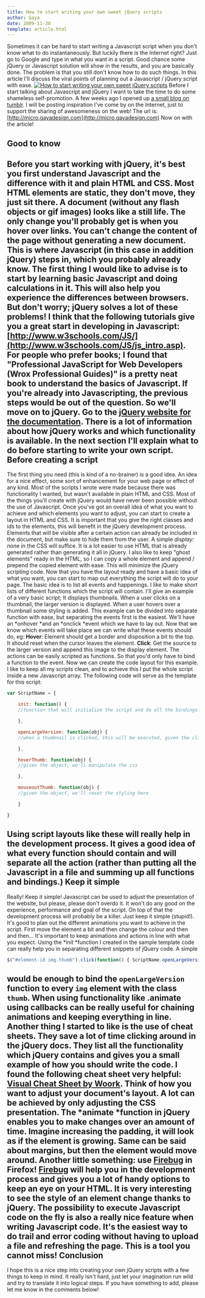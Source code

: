 ```yaml
---
title: How to start writing your own sweet jQuery scripts
author: Gaya
date: 2009-11-30
template: article.html
---
```

Sometimes it can be hard to start writing a Javascript script when you don't know what to do instantaneously. But luckily there is the Internet right? Just go to Google and type in what you want in a script. Good chance some jQuery or Javascript solution will show in the results, and you are basically done. The problem is that you still don't know how to do such things. In this article I'll discuss the viral points of planning out a Javascript / jQuery script with ease. [![How to start writing your own sweet jQuery scripts](/articles/startjquery.jpg "How to start writing your own sweet jQuery scripts")](http://www.gayadesign.com/articles/how-to-start-writing-your-own-sweet-jquery-scripts/)<span id="more-592"></span> Before I start talking about Javascript and jQuery I want to take the time to do some shameless self-promotion. A few weeks ago I opened up [a small blog on tumblr](http://micro.gayadesign.com). I will be posting inspiration I've come by on the Internet, just to support the sharing of awesomeness on the web! The url is: [http://micro.gayadesign.com](http://micro.gayadesign.com) Now on with the article!

Good to know
------------

 Before you start working with jQuery, it's best you first understand Javascript and the difference with it and plain HTML and CSS. Most HTML elements are static, they don't move, they just sit there. A document (without any flash objects or gif images) looks like a still life. The only change you'll probably get is when you hover over links. You can't change the content of the page without generating a new document. This is where Javascript (in this case in addition jQuery) steps in, which you probably already know. The first thing I would like to advise is to start by learning basic Javascript and doing calculations in it. This will also help you experience the differences between browsers. But don't worry; jQuery solves a lot of these problems! I think that the following tutorials give you a great start in developing in Javascript: [http://www.w3schools.com/JS/](http://www.w3schools.com/JS/js_intro.asp). For people who prefer books; I found that "Professional JavaScript for Web Developers (Wrox Professional Guides)" is a pretty neat book to understand the basics of Javascript. If you're already into Javascripting, the previous steps would be out of the question. So we'll move on to jQuery. Go to the [jQuery website for the documentation](http://docs.jquery.com/Main_Page). There is a lot of information about how jQuery works and which functionality is available. In the next section I'll explain what to do before starting to write your own script. Before creating a script
------------------------

 The first thing you need (this is kind of a no-brainer) is a good idea. An idea for a nice effect, some sort of enhancement for your web page or effect of any kind. Most of the scripts I wrote were made because there was functionality I wanted, but wasn't available in plain HTML and CSS. Most of the things you'll create with jQuery would have never been possible without the use of Javascript. Once you've got an overall idea of what you want to achieve and which elements you want to adjust, you can start to create a layout in HTML and CSS. It is important that you give the right classes and ids to the elements, this will benefit in the jQuery development process. Elements that will be visible after a certain action can already be included in the document, but make sure to hide them from the user. A simple *display: none* in the CSS will suffice. It is a lot easier to use HTML that is already generated rather than generating it all in jQuery. I also like to keep "ghost elements" ready in the HTML, so I can copy a whole element and append / prepend the copied element with ease. This will minimize the jQuery scripting code. Now that you have the layout ready and have a basic idea of what you want, you can start to map out everything the script will do to your page. The basic idea is to list all events and happenings. I like to make short lists of different functions which the script will contain. I'll give an example of a very basic script; It displays thumbnails. When a user clicks on a thumbnail, the larger version is displayed. When a user hovers over a thumbnail some styling is added. This example can be divided into separate function with ease, but separating the events first is the easiest. We'll have an *onhover *and an *onclick *event which we have to lay out. Now that we know which events will take place we can write what these events should do, eg: **Hover**: Element should get a border and disposition a bit to the top. It should reset when the cursor leaves the element. **Click**: Get the source to the larger version and append this image to the display element. The actions can be easily scripted as functions. So that you'd only have to bind a function to the event. Now we can create the code layout for this example. I like to keep all my scripts clean, and to achieve this I put the whole script inside a new Javascript array. The following code will serve as the template for this script: 
```javascript
var ScriptName = {

    init: function() {
    //function that will initialize the script and do all the bindings

    },

    openLargeVersion: function(obj) {
    //when a thumbnail is clicked, this will be executed, given the clicked element

    },

    hoverThumb: function(obj) {
    //given the object, we'll manipulate the css

    },

    mouseoutThumb: function(obj) {
    //given the object, we'll reset the styling here

    }

}
```
 Using script layouts like these will really help in the development process. It gives a good idea of what every function should contain and will separate all the action (rather than putting all the Javascript in a file and summing up all functions and bindings.) Keep it simple
--------------

 Really! Keep it simple! Javascript can be used to adjust the presentation of the website, but please, please don't overdo it. It won't do any good on the experience, performance and goal of the script. On top of that the development process will probably be a killer. Just keep it simple (stupid!). It's good to plan out the different animations you want to achieve in the script. First move the element a bit and then change the colour and then and then... It's important to keep animations and actions in line with what you expect. Using the *init *function I created in the sample template code can really help you in separating different snippets of jQuery code. A simple 
```javascript
$("#element-id img.thumb").click(function() { ScriptName.openLargeVersion($(this)) });
```
 would be enough to bind the `openLargeVersion` function to every `img` element with the class `thumb`. When using functionality like .animate using callbacks can be really useful for chaining animations and keeping everything in line. Another thing I started to like is the use of cheat sheets. They save a lot of time clicking around in the jQuery docs. They list all the functionality which jQuery contains and gives you a small example of how you should write the code. I found the following cheat sheet very helpful: [Visual Cheat Sheet by Woork](http://woork.blogspot.com/2009/09/jquery-visual-cheat-sheet.html). Think of how you want to adjust your document's layout. A lot can be achieved by only adjusting the CSS presentation. The *animate *function in jQuery enables you to make changes over an amount of time. Imagine increasing the padding, it will look as if the element is growing. Same can be said about margins, but then the element would move around. Another little something: use [Firebug](https://addons.mozilla.org/en-US/firefox/addon/1843) in Firefox! [Firebug](https://addons.mozilla.org/en-US/firefox/addon/1843) will help you in the development process and gives you a lot of handy options to keep an eye on your HTML. It is very interesting to see the style of an element change thanks to jQuery. The possibility to execute Javascript code on the fly is also a really nice feature when writing Javascript code. It's the easiest way to do trail and error coding without having to upload a file and refreshing the page. This is a tool you cannot miss! Conclusion
----------

 I hope this is a nice step into creating your own jQuery scripts with a few things to keep in mind. It really isn't hard, just let your imagination run wild and try to translate it into logical steps. If you have something to add, please let me know in the comments below!